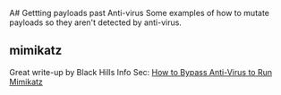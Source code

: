 A# Gettting payloads past Anti-virus
Some examples of how to mutate payloads so they aren't detected by anti-virus.

## mimikatz
Great write-up by Black Hills Info Sec: [How to Bypass Anti-Virus to Run Mimikatz](https://www.blackhillsinfosec.com/bypass-anti-virus-run-mimikatz/) 

